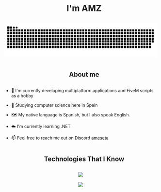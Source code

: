 
  <!--horizontal divider(gradiant)-->
  <!-- <img src="https://user-images.githubusercontent.com/73097560/115834477-dbab4500-a447-11eb-908a-139a6edaec5c.gif"> -->

  <!--h1 without bottom border-->
  <div id="user-content-toc">
    <ul align="center">
      <summary><h1 style="display: inline-block">I'm AMZ</h1></summary>
    </ul>
  </div>


  <!--- snake -->
  <div align="center">
    <img  src="https://github.com/1999AZZAR/1999AZZAR/blob/readme/resources/img/grid-snake.svg"
        alt="snake" /></a>
  </div>


  <!--h2 without bottom border-->
  <div id="user-content-toc">
    <ul align="center">
      <summary><h2 style="display: inline-block">About me</h2></summary>
    </ul>
  </div>


  <!--Intro start-->

  - 🔭 I'm currently developing multiplatform applications and FiveM scripts as a hobby

  - 🌱 Studying computer science here in Spain

  - 🗺️ My native language is Spanish, but I also speak English.

  - ☁️ I'm currently learning .NET

  - 📫 Feel free to reach me out on Discord [ameseta](https://discordapp.com/users/798302759174013009)

  <!--Intro end-->



  <!--- stats & Trophy (start) -->
  <!-- <p align="center">
  <table align="center">
  <tr border="none">
  <td width="50%" align="center">
    
    <img  align="center"  src="https://github-readme-stats.vercel.app/api?username=1010nishant&theme=dark&show_icons=true&count_private=true" />
    <br></br>
    <img  title="🔥 Get streak stats for your profile at git.io/streak-stats" alt="Mark streak" src="https://github-readme-streak-stats.herokuapp.com/?user=1010nishant&theme=dark&hide_border=false" /> 
  </td>

  <td width="50%" align="center">

    <img  align="center"  src="https://github-readme-stats.anuraghazra1.vercel.app/api/top-langs/?username=1010nishant&theme=dark&hide_border=false&no-bg=true&no-frame=true&langs_count=10"/>
    
    </td>
  </tr>
  </table>

  <div align=center>
    <a href="https://github.com/ryo-ma/github-profile-trophy" title="Go to Source">
        <img align="center" width=84% src="https://github-profile-trophy.vercel.app/?username=1010nishant&theme=radical&row=1&column=7&margin-h=15&margin-w=5&no-bg=true" alt="TROPHY" />
      </a>
  </div>


  </p>         -->
  <!--- stats (end) -->


  <!--h1 without bottom border-->
  <div id="user-content-toc">
    <ul align="center">
      <summary><h2 style="display: inline-block">Technologies That I Know</h2></summary>
    </ul>
  </div>
  <!--tech stack icons-->
  <p align="center">
    <a href="https://skillicons.dev">
      <img src="https://skillicons.dev/icons?i=git,css,prisma,express,figma,firebase,redis,github,html,java,js,materialui,nginx,mongodb,mysql,nodejs,postman,react,redux,tailwind,ts,vscode&perline=14" />
    </a>
  </p>


  <!-- Connect with me -->
  <!--h2 without bottom border-->
  <!-- <div id="user-content-toc">
    <ul align="center">
      <summary><h2 style="display: inline-block">Connect With Me🤝</h2></summary>
    </ul>
  </div>

  <p align="center">
  <a href="https://www.linkedin.com/in/1010nishant/" target="blank"><img align="center" src="https://user-images.githubusercontent.com/88904952/234979284-68c11d7f-1acc-4f0c-ac78-044e1037d7b0.png" alt="linkedin" height="50" width="50" /></a>
  <a href="https://twitter.com/1010nishant" target="blank"><img align="center" src="https://user-images.githubusercontent.com/88904952/234980676-61bfb021-ecc8-48f7-88e6-34c1b06c4a58.png" alt="twitter" height="50" width="50" /></a> 
  <a href="https://www.instagram.com/nishant.jangir.1010/" target="blank"><img align="center" src="https://user-images.githubusercontent.com/88904952/234981169-2dd1e58f-4b7e-468c-8213-034ba62156c3.png" alt="instagram" height="50" width="50" /></a>
  <a href="https://1010nishant.hashnode.dev/" target="blank"><img align="center" src="https://user-images.githubusercontent.com/88904952/234982196-562aea17-5532-4550-8c08-1c7cb994a541.png" alt="hashnode" height="50" width="50" /></a>
  <a href="https://discordapp.com/users/957722095381540874" target="blank"><img align="center" src="https://user-images.githubusercontent.com/88904952/234982627-019fd336-6248-453c-9b05-97c13fd1d207.png" alt="discord" height="50" width="50" /></a>
    
  </p> -->


  <!--profile visit count-->
  <div align="center">
    
  [![](https://visitcount.itsvg.in/api?id=AMZAKU&label=Profile%20Views&color=12&icon=0&pretty=false)](https://visitcount.itsvg.in)
    
  </div>


  <!--horizontal divider(gradiant)-->
  <!-- <img src="https://user-images.githubusercontent.com/73097560/115834477-dbab4500-a447-11eb-908a-139a6edaec5c.gif"> -->

